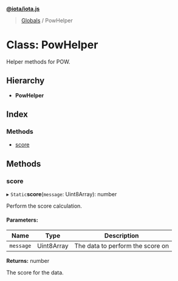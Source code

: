 **[@iota/iota.js](../README.md)**

> [Globals](../README.md) / PowHelper

# Class: PowHelper

Helper methods for POW.

## Hierarchy

* **PowHelper**

## Index

### Methods

* [score](powhelper.md#score)

## Methods

### score

▸ `Static`**score**(`message`: Uint8Array): number

Perform the score calculation.

#### Parameters:

Name | Type | Description |
------ | ------ | ------ |
`message` | Uint8Array | The data to perform the score on |

**Returns:** number

The score for the data.
